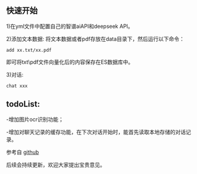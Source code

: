 ## 快速开始

1)在yml文件中配置自己的智谱aiAPI和deepseek API。

2)添加文本数据:
将文本数据或者pdf存放在data目录下，然后运行以下命令：

```
add xx.txt/xx.pdf
```

即可将txt\pdf文件向量化后的内容保存在ES数据库中。

3)对话:

```
chat xxx
```


## todoList:

-增加图片ocr识别功能；

-增加对聊天记录的缓存功能，在下次对话开始时，能首先读取本地存储的对话记录。



参考自 [github](https://github.com/xiaoymin/LlmInAction?tab=readme-ov-file)


后续会持续更新，欢迎大家提出宝贵意见。


